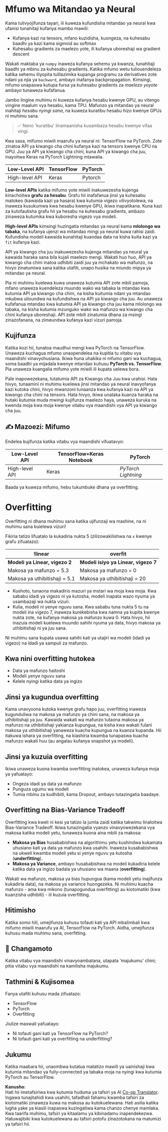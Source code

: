 <!--
CO_OP_TRANSLATOR_METADATA:
{
  "original_hash": "b5466bcedc3c75aa35476270362f626a",
  "translation_date": "2025-05-20T02:05:13+00:00",
  "source_file": "15-rag-and-vector-databases/data/frameworks.md",
  "language_code": "sw"
}
-->
# Mfumo wa Mitandao ya Neural

Kama tulivyojifunza tayari, ili kuweza kufundisha mitandao ya neural kwa ufanisi tunahitaji kufanya mambo mawili:

* Kufanya kazi na tensors, mfano kuzidisha, kuongeza, na kuhesabu baadhi ya kazi kama sigmoid au softmax
* Kuhesabu gradients za maelezo yote, ili kufanya uboreshaji wa gradient descent

Wakati maktaba ya `numpy` inaweza kufanya sehemu ya kwanza, tunahitaji baadhi ya mbinu za kuhesabu gradients. Katika mfumo wetu tuliouendeleza katika sehemu iliyopita tulilazimika kupanga programu za derivatives zote ndani ya njia ya `backward`, ambayo inafanya backpropagation. Kimsingi, mfumo unapaswa kutupa fursa ya kuhesabu gradients za *maelezo yoyote* ambayo tunaweza kufafanua.

Jambo lingine muhimu ni kuweza kufanya hesabu kwenye GPU, au vitengo vingine maalum vya hesabu, kama TPU. Mafunzo ya mitandao ya neural inahitaji *hesabu nyingi sana*, na kuweza kuratibu hesabu hizo kwenye GPUs ni muhimu sana.

> ✅ Neno 'kuratibu' linamaanisha kusambaza hesabu kwenye vifaa vingi.

Kwa sasa, mifumo miwili maarufu ya neural ni: TensorFlow na PyTorch. Zote zinatoa API ya kiwango cha chini kufanya kazi na tensors kwenye CPU na GPU. Juu ya API ya kiwango cha chini, kuna API ya kiwango cha juu, inayoitwa Keras na PyTorch Lightning mtawalia.

Low-Level API | TensorFlow| PyTorch
--------------|-------------------------------------|--------------------------------
High-level API| Keras| Pytorch

**Low-level APIs** katika mifumo yote miwili inakuwezesha kujenga kinachoitwa **grafu za hesabu**. Grafu hii inafafanua jinsi ya kuhesabu matokeo (kawaida kazi ya hasara) kwa kutumia vigezo vilivyotolewa, na inaweza kusukumwa kwa hesabu kwenye GPU, ikiwa inapatikana. Kuna kazi za kutofautisha grafu hii ya hesabu na kuhesabu gradients, ambazo zinaweza kutumika kwa kuboresha vigezo vya modeli.

**High-level APIs** kimsingi huzingatia mitandao ya neural kama **mlolongo wa tabaka**, na kufanya ujenzi wa mitandao mingi ya neural kuwa rahisi zaidi. Kufundisha modeli kawaida kunahitaji kuandaa data na kisha kuita kazi ya `fit` kufanya kazi.

API ya kiwango cha juu inakuwezesha kujenga mitandao ya neural ya kawaida haraka sana bila kujali maelezo mengi. Wakati huo huo, API ya kiwango cha chini inatoa udhibiti zaidi juu ya mchakato wa mafunzo, na hivyo zinatumiwa sana katika utafiti, unapo husika na miundo mipya ya mitandao ya neural.

Pia ni muhimu kuelewa kuwa unaweza kutumia API zote mbili pamoja, mfano unaweza kuendeleza muundo wako wa tabaka la mtandao kwa kutumia API ya kiwango cha chini, na kisha kuitumia ndani ya mtandao mkubwa ulioundwa na kufundishwa na API ya kiwango cha juu. Au unaweza kufafanua mtandao kwa kutumia API ya kiwango cha juu kama mlolongo wa tabaka, na kisha kutumia mzunguko wako wa mafunzo wa kiwango cha chini kufanya uboreshaji. API zote mbili zinatumia dhana za msingi zinazofanana, na zimeundwa kufanya kazi vizuri pamoja.

## Kujifunza

Katika kozi hii, tunatoa maudhui mengi kwa PyTorch na TensorFlow. Unaweza kuchagua mfumo unaopendelea na kupitia tu vitabu vya maandishi vinavyohusiana. Ikiwa huna uhakika ni mfumo gani wa kuchagua, soma baadhi ya mijadala kwenye mtandao kuhusu **PyTorch vs. TensorFlow**. Pia unaweza kuangalia mifumo yote miwili ili kupata uelewa bora.

Pale inapowezekana, tutatumia API za Kiwango cha Juu kwa urahisi. Hata hivyo, tunaamini ni muhimu kuelewa jinsi mitandao ya neural inavyofanya kazi kutoka chini, hivyo mwanzoni tunaanza kwa kufanya kazi na API ya kiwango cha chini na tensors. Hata hivyo, ikiwa unataka kuanza haraka na hutaki kutumia muda mwingi kujifunza maelezo haya, unaweza kuruka na kwenda moja kwa moja kwenye vitabu vya maandishi vya API ya kiwango cha juu.

## ✍️ Mazoezi: Mifumo

Endelea kujifunza katika vitabu vya maandishi vifuatavyo:

Low-Level API | TensorFlow+Keras Notebook | PyTorch
--------------|-------------------------------------|--------------------------------
High-level API| Keras | *PyTorch Lightning*

Baada ya kuweza mifumo, hebu tukumbuke dhana ya overfitting.

# Overfitting

Overfitting ni dhana muhimu sana katika ujifunzaji wa mashine, na ni muhimu sana kuielewa vizuri!

Fikiria tatizo lifuatalo la kukadiria nukta 5 (zilizowakilishwa na `x` kwenye grafu zifuatazo):

!linear | overfit
-------------------------|--------------------------
**Modeli ya Linear, vigezo 2** | **Modeli isiyo ya Linear, vigezo 7**
Makosa ya mafunzo = 5.3 | Makosa ya mafunzo = 0
Makosa ya uthibitishaji = 5.1 | Makosa ya uthibitishaji = 20

* Kushoto, tunaona makadirio mazuri ya mstari wa moja kwa moja. Kwa sababu idadi ya vigezo ni ya kutosha, modeli inapata wazo nyuma ya usambazaji wa nukta vizuri.
* Kulia, modeli ni yenye nguvu sana. Kwa sababu tuna nukta 5 tu na modeli ina vigezo 7, inaweza kurekebisha kwa namna ya kupita kwenye nukta zote, na kufanya makosa ya mafunzo kuwa 0. Hata hivyo, hii inazuia modeli kuelewa muundo sahihi nyuma ya data, hivyo makosa ya uthibitishaji ni ya juu sana.

Ni muhimu sana kupata usawa sahihi kati ya utajiri wa modeli (idadi ya vigezo) na idadi ya sampuli za mafunzo.

## Kwa nini overfitting hutokea

  * Data ya mafunzo haitoshi
  * Modeli yenye nguvu sana
  * Kelele nyingi katika data ya ingizo

## Jinsi ya kugundua overfitting

Kama unavyoona kutoka kwenye grafu hapo juu, overfitting inaweza kugunduliwa na makosa ya mafunzo ya chini sana, na makosa ya uthibitishaji ya juu. Kawaida wakati wa mafunzo tutaona makosa ya mafunzo na uthibitishaji yakianza kupungua, na kisha kwa wakati fulani makosa ya uthibitishaji yanaweza kuacha kupungua na kuanza kupanda. Hii itakuwa ishara ya overfitting, na kiashiria kwamba tunapaswa kuacha mafunzo wakati huu (au angalau kufanya snapshot ya modeli).

## Jinsi ya kuzuia overfitting

Ikiwa unaweza kuona kwamba overfitting inatokea, unaweza kufanya moja ya yafuatayo:

 * Ongeza idadi ya data ya mafunzo
 * Punguza ugumu wa modeli
 * Tumia mbinu za kudhibiti, kama Dropout, ambayo tutazingatia baadaye.

## Overfitting na Bias-Variance Tradeoff

Overfitting kwa kweli ni kesi ya tatizo la jumla zaidi katika takwimu linaloitwa Bias-Variance Tradeoff. Ikiwa tunazingatia vyanzo vinavyowezekana vya makosa katika modeli yetu, tunaweza kuona aina mbili za makosa:

* **Makosa ya Bias** husababishwa na algorithimu yetu kushindwa kukamata uhusiano kati ya data ya mafunzo kwa usahihi. Inaweza kusababishwa na ukweli kwamba modeli yetu si yenye nguvu ya kutosha (**underfitting**).
* **Makosa ya Variance**, ambayo husababishwa na modeli kukadiria kelele katika data ya ingizo badala ya uhusiano wa maana (**overfitting**).

Wakati wa mafunzo, makosa ya bias hupungua (kama modeli yetu inajifunza kukadiria data), na makosa ya variance huongezeka. Ni muhimu kuacha mafunzo - ama kwa mikono (tunapogundua overfitting) au kiotomatiki (kwa kuanzisha udhibiti) - ili kuzuia overfitting.

## Hitimisho

Katika somo hili, umejifunza kuhusu tofauti kati ya API mbalimbali kwa mifumo miwili maarufu ya AI, TensorFlow na PyTorch. Aidha, umejifunza kuhusu mada muhimu sana, overfitting.

## 🚀 Changamoto

Katika vitabu vya maandishi vinavyoambatana, utapata 'majukumu' chini; pitia vitabu vya maandishi na kamilisha majukumu.

## Tathmini & Kujisomea

Fanya utafiti kuhusu mada zifuatazo:

- TensorFlow
- PyTorch
- Overfitting

Jiulize maswali yafuatayo:

- Ni tofauti gani kati ya TensorFlow na PyTorch?
- Ni tofauti gani kati ya overfitting na underfitting?

## Jukumu

Katika maabara hii, unaombwa kutatua matatizo mawili ya uainishaji kwa kutumia mitandao ya fully-connected ya tabaka moja na nyingi kwa kutumia PyTorch au TensorFlow.

**Kanusho**:  
Hati hii imetafsiriwa kwa kutumia huduma ya tafsiri ya AI [Co-op Translator](https://github.com/Azure/co-op-translator). Ingawa tunajitahidi kwa usahihi, tafadhali fahamu kwamba tafsiri za kiotomatiki zinaweza kuwa na makosa au kutokuelewana. Hati asilia katika lugha yake ya kiasili inapaswa kuzingatiwa kama chanzo chenye mamlaka. Kwa taarifa muhimu, tafsiri ya kitaalamu ya kibinadamu inapendekezwa. Hatuwajibiki kwa kutokuelewana au tafsiri potofu zinazotokana na matumizi ya tafsiri hii.